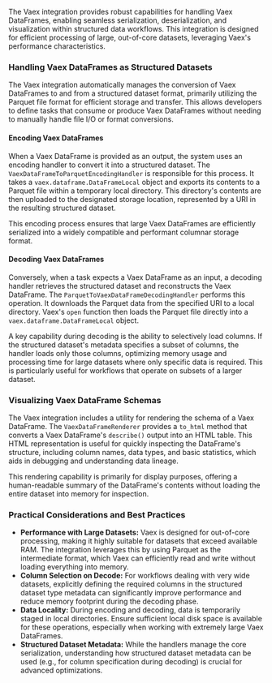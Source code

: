 
<!--
help_text: ''
key: summary_vaex_integration_f42d7611-c73a-4e05-a926-68c598c6715b
modules:
- flytekitplugins.vaex.sd_transformers
questions_to_answer: []
type: summary

-->
The Vaex integration provides robust capabilities for handling Vaex DataFrames, enabling seamless serialization, deserialization, and visualization within structured data workflows. This integration is designed for efficient processing of large, out-of-core datasets, leveraging Vaex's performance characteristics.

### Handling Vaex DataFrames as Structured Datasets

The Vaex integration automatically manages the conversion of Vaex DataFrames to and from a structured dataset format, primarily utilizing the Parquet file format for efficient storage and transfer. This allows developers to define tasks that consume or produce Vaex DataFrames without needing to manually handle file I/O or format conversions.

#### Encoding Vaex DataFrames

When a Vaex DataFrame is provided as an output, the system uses an encoding handler to convert it into a structured dataset. The `VaexDataFrameToParquetEncodingHandler` is responsible for this process. It takes a `vaex.dataframe.DataFrameLocal` object and exports its contents to a Parquet file within a temporary local directory. This directory's contents are then uploaded to the designated storage location, represented by a URI in the resulting structured dataset.

This encoding process ensures that large Vaex DataFrames are efficiently serialized into a widely compatible and performant columnar storage format.

#### Decoding Vaex DataFrames

Conversely, when a task expects a Vaex DataFrame as an input, a decoding handler retrieves the structured dataset and reconstructs the Vaex DataFrame. The `ParquetToVaexDataFrameDecodingHandler` performs this operation. It downloads the Parquet data from the specified URI to a local directory. Vaex's `open` function then loads the Parquet file directly into a `vaex.dataframe.DataFrameLocal` object.

A key capability during decoding is the ability to selectively load columns. If the structured dataset's metadata specifies a subset of columns, the handler loads only those columns, optimizing memory usage and processing time for large datasets where only specific data is required. This is particularly useful for workflows that operate on subsets of a larger dataset.

### Visualizing Vaex DataFrame Schemas

The Vaex integration includes a utility for rendering the schema of a Vaex DataFrame. The `VaexDataFrameRenderer` provides a `to_html` method that converts a Vaex DataFrame's `describe()` output into an HTML table. This HTML representation is useful for quickly inspecting the DataFrame's structure, including column names, data types, and basic statistics, which aids in debugging and understanding data lineage.

This rendering capability is primarily for display purposes, offering a human-readable summary of the DataFrame's contents without loading the entire dataset into memory for inspection.

### Practical Considerations and Best Practices

*   **Performance with Large Datasets:** Vaex is designed for out-of-core processing, making it highly suitable for datasets that exceed available RAM. The integration leverages this by using Parquet as the intermediate format, which Vaex can efficiently read and write without loading everything into memory.
*   **Column Selection on Decode:** For workflows dealing with very wide datasets, explicitly defining the required columns in the structured dataset type metadata can significantly improve performance and reduce memory footprint during the decoding phase.
*   **Data Locality:** During encoding and decoding, data is temporarily staged in local directories. Ensure sufficient local disk space is available for these operations, especially when working with extremely large Vaex DataFrames.
*   **Structured Dataset Metadata:** While the handlers manage the core serialization, understanding how structured dataset metadata can be used (e.g., for column specification during decoding) is crucial for advanced optimizations.
<!--
key: summary_vaex_integration_f42d7611-c73a-4e05-a926-68c598c6715b
type: summary_end

-->
<!--
code_unit: flytekitplugins.vaex.examples.vaex_dataframe_example
code_unit_type: class
help_text: ''
key: example_64b4c4e3-f2c6-4ba9-a935-ba73c8449405
type: example

-->